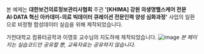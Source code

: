 본 예제는 **대한보건의료정보관리사협회** 주관 **'[KHIMA] 강원 의생명헬스케어 전문 AI·DATA 혁신 아카데미-의료 빅데이터 큐레이션 전문인력 양성 심화과정'** 사업의 일환으로 비정형 합성데이터 실습을 위해 제작되었습니다.

가천대학교 컴퓨터공학과 이영호 교수님의 지도하에 제작되었습니다.
![image](https://github.com/user-attachments/assets/59792925-7ecc-4e46-8c18-4721b19ca867)
*본 페이지는 실습코드만 공유할 뿐, 교육자료는 공유하지 않습니다.*
